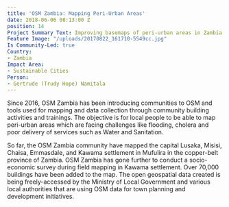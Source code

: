 ```yaml
---
title: 'OSM Zambia: Mapping Peri-Urban Areas'
date: 2018-06-06 08:13:00 Z
position: 14
Project Summary Text: Improving basemaps of peri-urban areas in Zambia
Feature Image: "/uploads/20170822_161710-5549cc.jpg"
Is Community-Led: true
Country:
- Zambia
Impact Area:
- Sustainable Cities
Person:
- Gertrude (Trudy Hope) Namitala
---
```


Since 2016, OSM Zambia has been introducing communities to OSM and tools used for mapping and data collection through community building activities and trainings. The objective is for local people to be able to map peri-urban areas which are facing challenges like flooding, cholera and poor delivery of services such as Water and Sanitation. 

So far, the OSM Zambia community have mapped the capital Lusaka, Misisi, Chaisa, Emmasdale, and Kawama settlement in Mufulira in the copper-belt province of Zambia. OSM Zambia has gone further to conduct a socio-economic survey during field mapping in Kawama settlement. Over 70,000 buildings have been added to the map. The open geospatial data created is being freely-accessed by the Ministry of Local Government and various local authorities that are using OSM data for town planning and development initiatives. 